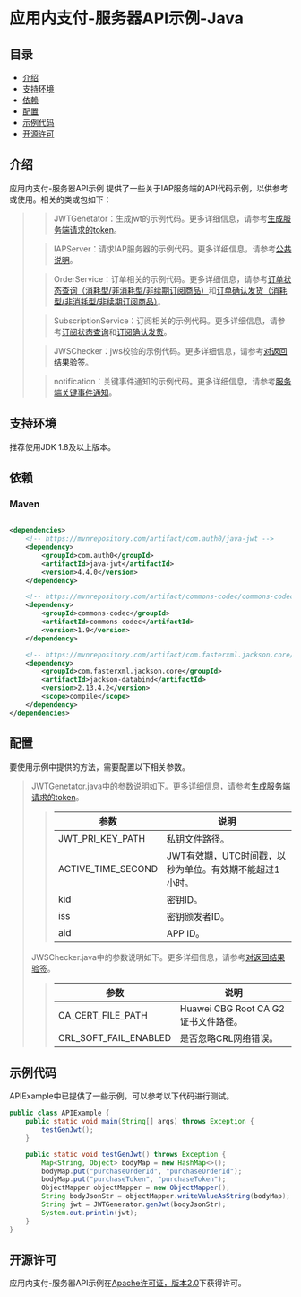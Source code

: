 # 应用内支付-服务器API示例-Java

## 目录

* [介绍](#介绍)
* [支持环境](#支持环境)
* [依赖](#依赖)
* [配置](#配置)
* [示例代码](#示例代码)
* [开源许可](#开源许可)

## 介绍

应用内支付-服务器API示例 提供了一些关于IAP服务端的API代码示例，以供参考或使用。相关的类或包如下：

> > JWTGenetator：生成jwt的示例代码。更多详细信息，请参考[生成服务端请求的token](https://developer.huawei.com/consumer/cn/doc/harmonyos-references/iap-jwt-description)。
>
> > IAPServer：请求IAP服务器的示例代码。更多详细信息，请参考[公共说明](https://developer.huawei.com/consumer/cn/doc/harmonyos-references/iap-rest-common-statement)。
>
> > OrderService：订单相关的示例代码。更多详细信息，请参考[订单状态查询（消耗型/非消耗型/非续期订阅商品）](https://developer.huawei.com/consumer/cn/doc/harmonyos-references/iap-query-order-status)和[订单确认发货（消耗型/非消耗型/非续期订阅商品）](https://developer.huawei.com/consumer/cn/doc/harmonyos-references/iap-confirm-purchase-for-order)。
>
> > SubscriptionService：订阅相关的示例代码。更多详细信息，请参考[订阅状态查询](https://developer.huawei.com/consumer/cn/doc/harmonyos-references/iap-query-subscription-status)和[订阅确认发货](https://developer.huawei.com/consumer/cn/doc/harmonyos-references/iap-confirm-purchase-for-sub)。
>
> > JWSChecker：jws校验的示例代码。更多详细信息，请参考[对返回结果验签](https://developer.huawei.com/consumer/cn/doc/harmonyos-references/iap-verifying-signature)。
>
> > notification：关键事件通知的示例代码。更多详细信息，请参考[服务端关键事件通知](https://developer.huawei.com/consumer/cn/doc/harmonyos-references/iap-key-event-notifications)。

## 支持环境

推荐使用JDK 1.8及以上版本。

## 依赖

### Maven

```xml

<dependencies>
    <!-- https://mvnrepository.com/artifact/com.auth0/java-jwt -->
    <dependency>
        <groupId>com.auth0</groupId>
        <artifactId>java-jwt</artifactId>
        <version>4.4.0</version>
    </dependency>

    <!-- https://mvnrepository.com/artifact/commons-codec/commons-codec -->
    <dependency>
        <groupId>commons-codec</groupId>
        <artifactId>commons-codec</artifactId>
        <version>1.9</version>
    </dependency>

    <!-- https://mvnrepository.com/artifact/com.fasterxml.jackson.core/jackson-databind -->
    <dependency>
        <groupId>com.fasterxml.jackson.core</groupId>
        <artifactId>jackson-databind</artifactId>
        <version>2.13.4.2</version>
        <scope>compile</scope>
    </dependency>
</dependencies>
```

## 配置

要使用示例中提供的方法，需要配置以下相关参数。

> JWTGenetator.java中的参数说明如下。更多详细信息，请参考[生成服务端请求的token](https://developer.huawei.com/consumer/cn/doc/harmonyos-references/iap-jwt-description)。
>
> > | 参数               | 说明                                                    |
> > | ----------------- | ------------------------------------------------------- |
> > | JWT_PRI_KEY_PATH  | 私钥文件路径。                                          |
> > | ACTIVE_TIME_SECOND | JWT有效期，UTC时间戳，以秒为单位。有效期不能超过1小时。 |
> > | kid               | 密钥ID。                                                |
> > | iss               | 密钥颁发者ID。                                          |
> > | aid               | APP ID。                                                |
>
> JWSChecker.java中的参数说明如下。更多详细信息，请参考[对返回结果验签](https://developer.huawei.com/consumer/cn/doc/harmonyos-references/iap-verifying-signature)。
>
> > | 参数                  | 说明                                 |
> > | --------------------- | ------------------------------------ |
> > | CA_CERT_FILE_PATH     | Huawei CBG Root CA G2 证书文件路径。 |
> > | CRL_SOFT_FAIL_ENABLED | 是否忽略CRL网络错误。                |

## 示例代码

APIExample中已提供了一些示例，可以参考以下代码进行测试。

```java
public class APIExample {
    public static void main(String[] args) throws Exception {
        testGenJwt();
    }

    public static void testGenJwt() throws Exception {
        Map<String, Object> bodyMap = new HashMap<>();
        bodyMap.put("purchaseOrderId", "purchaseOrderId");
        bodyMap.put("purchaseToken", "purchaseToken");
        ObjectMapper objectMapper = new ObjectMapper();
        String bodyJsonStr = objectMapper.writeValueAsString(bodyMap);
        String jwt = JWTGenerator.genJwt(bodyJsonStr);
        System.out.println(jwt);
    }
}
```


## 开源许可

应用内支付-服务器API示例在[Apache许可证，版本2.0](http://www.apache.org/licenses/LICENSE-2.0)下获得许可。

